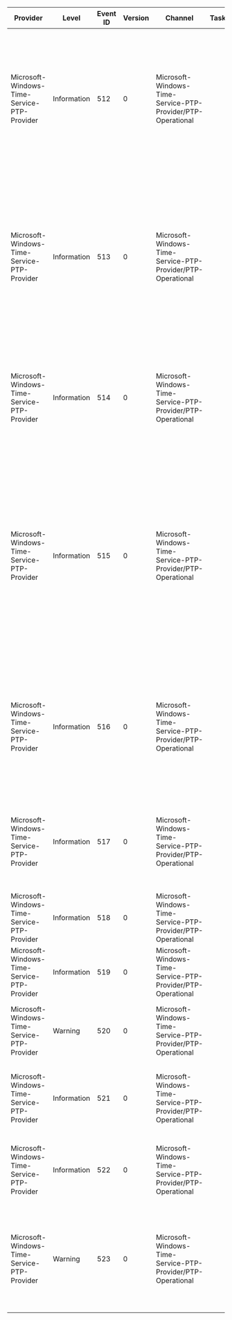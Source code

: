 Provider                                     |  Level        |  Event ID  |  Version  |  Channel                                                      |  Task  |  Opcode  |  Keyword  |  Message
---------------------------------------------|---------------|------------|-----------|---------------------------------------------------------------|--------|----------|-----------|------------------------------------------------------------------------------------------------------------------------------------------------------------------------------------------------------------------------------------------------------------------------------------------------------------------------------------------------------------------------------------------------------------------------------------------------------------------------------------------------------------------------------------------------------------------------------------------------------------------------------------------------------------------------------------------------------------------------------------------------------------------------------------------------------------------------------------------------------------------------------------------------------------------------------------------------------------------------------------------
Microsoft-Windows-Time-Service-PTP-Provider  |  Information  |  512       |  0        |  Microsoft-Windows-Time-Service-PTP-Provider/PTP-Operational  |        |          |           |  PTP provider started receiving announcements from the PTP Master {Name} with IP Address {Address} on local IfIndex:{Name}5 and the following PTP parameters:Clock Identity:{MasterClockId}Port Number:{MasterPortNum}Domain Number:{DomainNumber}Utc Offset Valid:{UTCValid}Current UTC Offset:{CurrentUTCOffset}Flags:{Flags}Grandmaster Clock Id:{GrandMasterClockId}Steps Removed From GM:{Name}0Time Source Code:{Name}1Announce Interval (Log2):{Name}2Number of active Masters:{Name}3Current Tick Count:{Name}4For more information; see https://go.microsoft.com/fwlink/?linkid=873491.
Microsoft-Windows-Time-Service-PTP-Provider  |  Information  |  513       |  0        |  Microsoft-Windows-Time-Service-PTP-Provider/PTP-Operational  |        |          |           |  PTP provider has chosen the PTP Master {BestMasterName} with IP Address {MasterAddress} on local IfIndex:{BestMasterName}4 as the best master and the source of time. This master is announcing the following PTP parameters:Clock Identity:{MasterClockId}Port Number:{MasterPortNum}Domain Number:{DomainNumber}Utc Offset Valid:{UTCValid}Current UTC Offset:{CurrentUTCOffset}Flags:{Flags}Grandmaster Clock Id:{GrandMasterClockId}Steps Removed From GM:{BestMasterName}0Time Source Code:{BestMasterName}1Announce Interval (Log2):{BestMasterName}2Current Tick Count:{BestMasterName}3If the best master keeps changing frequently; verify that the masters and this client have the same announce interval configured. For more information; see https://go.microsoft.com/fwlink/?linkid=873491.
Microsoft-Windows-Time-Service-PTP-Provider  |  Information  |  514       |  0        |  Microsoft-Windows-Time-Service-PTP-Provider/PTP-Operational  |        |          |           |  PTP Master {Name} with IP Address {Address} has made no announcements in the last announce timeout window ({AnnounceTimeoutMsec} milliseconds). It is excluded from being considered as a (potential) time source. PTP Master parameters:Clock Identity:{MasterClockId}Port Number:{MasterPortNum}Domain Number:{DomainNumber}Announce Interval (Log2):{LogAnnounceInterval}Number of active Masters:{ActiveMasterCount}Current Tick Count:{TickCount}For more information; see https://go.microsoft.com/fwlink/?linkid=873491.
Microsoft-Windows-Time-Service-PTP-Provider  |  Information  |  515       |  0        |  Microsoft-Windows-Time-Service-PTP-Provider/PTP-Operational  |        |          |           |  Ptp Provider Configuration:Allowed Masters:{AllowedMastersList}Allow Any Master:{AllowedMastersList}7Local Domain Number:{AllowedMastersList}8Announce Interval:{AnnounceIntervalMsec}(msec)Delay Poll Interval:{DelayPollIntervalMsec}(msec)Timestamping Allowed:{IfTstmp}Multicast Rx Enabled:{AllowedMastersList}1PTP E2E Correction Enabled:{AllowedMastersList}3HW TSTMP IfIndex:{AllowedMastersList}4Multicast-Only Tx Enabled:{AllowedMastersList}5Multicast IfIndex:{AllowedMastersList}6(IfIndex: 0 = none chosen; (1; ULONG_MAX) = specific interface; ULONG_MAX = all available)PTP provider status:PTP Best Master Details:Name:{BestMasterName}IP Address:{BMAddress}Clock Identity:{BMClockId}Port Number:{BMPortNum}Domain number:{AllowedMastersList}9Tick Count At Last Time Sample:{BMLastTimeSampleTickCount}ActiveMasterCount:{AllowedMastersList}0Current Tick Count:{AllowedMastersList}2For more information; see https://go.microsoft.com/fwlink/?linkid=873491.
Microsoft-Windows-Time-Service-PTP-Provider  |  Information  |  516       |  0        |  Microsoft-Windows-Time-Service-PTP-Provider/PTP-Operational  |        |          |           |  Messages from PTP Master will be ignored because the master is not allowed.PTP Master parameters:IP Address:{Address}Clock Identity:{MasterClockId}Port Number:{MasterPortNum}Domain Number:{DomainNumber}Utc Offset Valid:{UTCValid}Current UTC Offset:{CurrentUTCOffset}Flags:{Flags}Grandmaster Clock Id:{GrandMasterClockId}Steps Removed From GM:{StepsRemovedFromGrandMaster}Time Source Code:{Address}0Announce Interval (Log2):{Address}1Number of active Masters:{Address}2Current Tick Count:{Address}3For more information; see https://go.microsoft.com/fwlink/?linkid=873491.
Microsoft-Windows-Time-Service-PTP-Provider  |  Information  |  517       |  0        |  Microsoft-Windows-Time-Service-PTP-Provider/PTP-Operational  |        |          |           |  PTP provider has detected the following timestamping capabilities (IF_INDEX values printed):Hardware timestamping available on network interfaces:{IfIndexList}Software timestamping available on network interfaces:{SWTSIfIndexList}Ambiguous timestamp settings on network interfaces:{AmbiguousTSIfIndexList}No timestamping available on network interfaces:{NoTSIfIndexList}Current Tick Count:{SWTSIfIndexList}For more information; see https://go.microsoft.com/fwlink/?linkid=873491.
Microsoft-Windows-Time-Service-PTP-Provider  |  Information  |  518       |  0        |  Microsoft-Windows-Time-Service-PTP-Provider/PTP-Operational  |        |          |           |  PTP provider can translate hardware timestamps from the NIC with IfIndex {IfIndex}Current Tick Count:{TickCount}For more information; see https://go.microsoft.com/fwlink/?linkid=873491.
Microsoft-Windows-Time-Service-PTP-Provider  |  Information  |  519       |  0        |  Microsoft-Windows-Time-Service-PTP-Provider/PTP-Operational  |        |          |           |  PTP provider is unable to translate hardware timestamps from the NIC with IfIndex {IfIndex}Current Tick Count:{TickCount}For more information; see https://go.microsoft.com/fwlink/?linkid=873491.
Microsoft-Windows-Time-Service-PTP-Provider  |  Warning      |  520       |  0        |  Microsoft-Windows-Time-Service-PTP-Provider/PTP-Operational  |        |          |           |  PTP provider is configured to accept announcements from any master on the network. Ensure that this setting is intentional. This message will repeat periodically.Number of active Masters:{ActiveMasterCount}Current Tick Count:{TickCount}For more information; see https://go.microsoft.com/fwlink/?linkid=873491.
Microsoft-Windows-Time-Service-PTP-Provider  |  Information  |  521       |  0        |  Microsoft-Windows-Time-Service-PTP-Provider/PTP-Operational  |        |          |           |  PTP provider is receiving timestamps from the network stack. These typically help reduce the jitter in time error calculations and improve time sync accuracy.Some timestamps need to be translated before use. Look for other events for more information on timestamp translation. Current Tick Count:{TickCount}For more information; see https://go.microsoft.com/fwlink/?linkid=873491.
Microsoft-Windows-Time-Service-PTP-Provider  |  Information  |  522       |  0        |  Microsoft-Windows-Time-Service-PTP-Provider/PTP-Operational  |        |          |           |  PTP provider is not receiving any timestamps from the network stack; which may result in lowered time sync accuracy. This is the default configuration and the behavior on service startup. This can also occur if there are conflicting settings for a NIC or due to actual runtime issues.Current Tick Count:{TickCount}For more information; see https://go.microsoft.com/fwlink/?linkid=873491.
Microsoft-Windows-Time-Service-PTP-Provider  |  Warning      |  523       |  0        |  Microsoft-Windows-Time-Service-PTP-Provider/PTP-Operational  |        |          |           |  The timestamp settings on the NICs in this system are ambiguous; with a combination of different kinds of timestamping enabled. The resulting timestamps may not be translated correctly; resulting in sub-optimal time sync accuracy. There could also be path asymmetry due to the use of different kinds of timestamp types on different NICs in the system. For best results; enable a single kind of timestamping on all NICs in the system.Current Tick Count:{TickCount}For more information; see https://go.microsoft.com/fwlink/?linkid=873491.